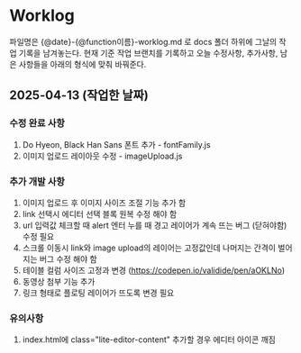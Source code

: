 
# Worklog
파일명은 {@date}-{@function이름}-worklog.md 로 docs 폴더 하위에 그날의 작업 기록을 남겨놓는다. 
현재 기준 작업 브랜치를 기록하고 오늘 수정사항, 추가사항, 남은 사항들을 아래의 형식에 맞춰 바꿔준다.

## 2025-04-13 (작업한 날짜)

### 수정 완료 사항 
1. Do Hyeon, Black Han Sans 폰트 추가 - fontFamily.js
2. 이미지 업로드 레이아웃 수정 - imageUpload.js


### 추가 개발 사항 
1. 이미지 업로드 후 이미지 사이즈 조절 기능 추가 함 
2. link 선택시 에디터 선택 블록 원복 수정 해야 함 
3. url 입력값 체크할 때 alert 엔터 누를 때 경고 레이어가 계속 뜨는 버그 (닫혀야함) 수정 필요 
4. 스크롤 이동시 link와 image upload의 레이어는 고정값인데 나머지는 간격이 벌어지는 버그 수정 해야 함 
5. 테이블 컬럼 사이즈 고정과 변경 (https://codepen.io/validide/pen/aOKLNo) 
6. 동영상 첨부 기능 추가 
7. 링크 형태로 플로팅 레이어가 뜨도록 변경 필요 

### 유의사항 
1. index.html에 class="lite-editor-content" 추가할 경우 에디터 아이콘 깨짐 






